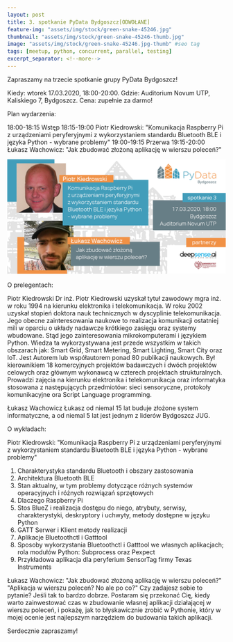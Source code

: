 ```yaml
---
layout: post
title: 3. spotkanie PyData Bydgoszcz[ODWOŁANE]
feature-img: "assets/img/stock/green-snake-45246.jpg"
thumbnail: "assets/img/stock/green-snake-45246-thumb.jpg"
image: "assets/img/stock/green-snake-45246.jpg-thumb" #seo tag
tags: [meetup, python, concurrent, parallel, testing]
excerpt_separator: <!--more-->
---
```


Zapraszamy na trzecie spotkanie grupy PyData Bydgoszcz!

Kiedy: wtorek 17.03.2020, 18:00-20:00.
Gdzie: Auditorium Novum UTP, Kaliskiego 7, Bydgoszcz.
Cena: zupełnie za darmo!
<!--more-->
Plan wydarzenia:

18:00-18:15 Wstęp
18:15-19:00 Piotr Kiedrowski: "Komunikacja Raspberry Pi z urządzeniami peryferyjnymi z wykorzystaniem standardu Bluetooth BLE i języka Python - wybrane problemy"
19:00-19:15 Przerwa
19:15-20:00 Łukasz Wachowicz: "Jak zbudować złożoną aplikację w wierszu poleceń?"

![Meetup image](/assets/img/meetups/2020.03-fb.jpg)

O prelegentach:

Piotr Kiedrowski
Dr inż. Piotr Kiedrowski uzyskał tytuł zawodowy mgra inż. w roku 1994 na kierunku elektronika i telekomunikacja. W roku 2002 uzyskał stopień doktora nauk technicznych w dyscyplinie telekomunikacja. Jego obecne zainteresowania naukowe to realizacja komunikacji ostatniej mili w oparciu o układy nadawcze krótkiego zasięgu oraz systemy wbudowane. Stąd jego zainteresowania mikrokomputerami i językiem Python. Wiedza ta wykorzystywana jest przede wszystkim w takich obszarach jak: Smart Grid, Smart Metering, Smart Lighting, Smart City oraz IoT.
Jest Autorem lub współautorem ponad 80 publikacji naukowych. Był kierownikiem 18 komercyjnych projektów badawczych i dwóch projektów celowych oraz głównym wykonawcą w czterech projektach strukturalnych. Prowadzi zajęcia na kierunku elektronika i telekomunikacja oraz informatyka stosowana z następujących przedmiotów: sieci sensoryczne, protokoły komunikacyjne ora Script Language programming.


Łukasz Wachowicz
Łukasz od niemal 15 lat buduje złożone system informatyczne, a od niemal 5 lat jest jednym z liderów Bydgoszcz JUG.

O wykładach:

Piotr Kiedrowski: "Komunikacja Raspberry Pi z urządzeniami peryferyjnymi z wykorzystaniem standardu Bluetooth BLE i języka Python - wybrane problemy"
1. Charakterystyka standardu Bluetooth i obszary zastosowania
2. Architektura Bluetooth BLE
3. Stan aktualny, w tym problemy dotyczące różnych systemów operacyjnych i różnych rozwiązań sprzętowych
4. Dlaczego Raspberry Pi
5. Stos BlueZ i realizacja dostępu do niego, atrybuty, serwisy, charakterystyki, deskryptory i uchwyty, metody dostępne w języku Python
6. GATT Serwer i Klient metody realizacji
7. Aplikacje Bluetoothctl i Gatttool
8. Sposoby wykorzystania Bluetoothctl i Gatttool we własnych
aplikacjach; rola modułów Python: Subprocess oraz Pexpect
9. Przykładowa aplikacja dla peryferium SensorTag firmy Texas Instruments

Łukasz Wachowicz: "Jak zbudować złożoną aplikację w wierszu poleceń?"
"Aplikacja w wierszu poleceń? No ale po co?" Czy zadajesz sobie to pytanie? Jeśli tak to bardzo dobrze. Postaram się przekonać Cię, kiedy warto zainwestować czas w zbudowanie własnej aplikacji działającej w wierszu poleceń, i pokażę, jak to błyskawicznie zrobić w Pythonie, który w mojej ocenie jest najlepszym narzędziem do budowania takich aplikacji.

Serdecznie zapraszamy!
